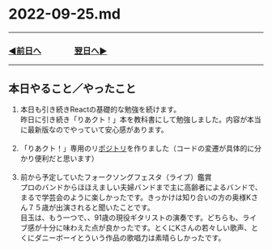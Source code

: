 # 2022-09-25.md
  
---

### [◀️前日へ](https://github.com/yuasys/chatty-journal/blob/main/2022/09/2022-09-24.md)&emsp;&emsp;&emsp;&emsp;[翌日へ▶️](https://github.com/yuasys/chatty-journal/blob/main/2022/09/2022-09-26.md)

---

## 本日やること／やったこと

<ol>
  <li>本日も引き続きReactの基礎的な勉強を続けます。</li>
  昨日に引き続き「りあクト！」本を教科書にして勉強しました。内容が本当に最新版なのでやっていて安心感があります。<br><br>
  
  <li>「りあクト！」専用のリ<a href="https://github.com/yuasys/vite-hello-world">ポジトリ</a>を作りました（コードの変遷が具体的に分かり便利だと思います）</li><br>
  
  <li>前から予定していたフォークソングフェスタ（ライブ）鑑賞</li>
  プロのバンドからほほえましい夫婦バンドまで主に高齢者によるバンドで、まるで学芸会のように楽しかったです。きっかけは知り合いの方の奥様Kさん７５歳が出演されると聞いたことです。  
  <br>目玉は、もう一つで、、91歳の現役ギタリストの演奏です。どちらも、ライブ感が十分に味わえた点が良かったです。とくにKさんの若々しい歌声、とくにダニーボーイとういう作品の歌唱力は素晴らしかったです。<br><br>
  
</ol>
